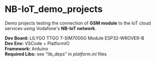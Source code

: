 # NB-IoT_demo_projects
Demo projects testing the connection of **GSM module** to the IoT cloud services using Vodafone's **NB-IoT network**.

**Dev Board:**        LILYGO TTGO T-SIM7000G Module ESP32-WROVER-B\
**Dev Env:**          VSCode + PlatformIO\
**Framework:**        Arduino\
**Required Libs:**    see "lib_deps" in *platform.ini* files
